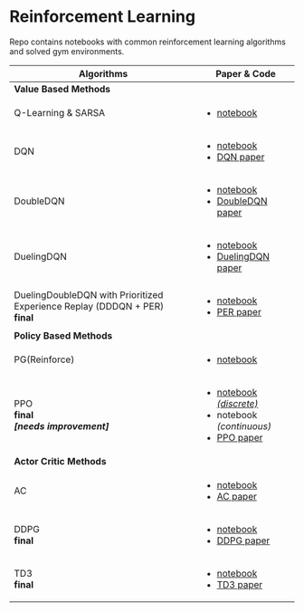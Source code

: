 # Reinforcement Learning

Repo contains notebooks with common reinforcement learning algorithms and solved gym environments.

|Algorithms|Paper & Code|
|---|---|
| **Value Based Methods** ||
| Q-Learning & SARSA | <ul><li>[notebook](https://github.com/nimishsantosh107/Reinforcement-Learning/blob/master/algorithms/0.QLearning-SARSA.ipynb) </li></ul>|
| DQN | <ul><li>[notebook](https://github.com/nimishsantosh107/Reinforcement-Learning/blob/master/algorithms/1.DQN.ipynb) </li><li> [DQN paper](https://github.com/nimishsantosh107/Reinforcement-Learning/blob/master/papers/1.DQN.pdf) </li></ul>|
| DoubleDQN | <ul><li>[notebook](https://github.com/nimishsantosh107/Reinforcement-Learning/blob/master/algorithms/2.DDQN.ipynb)</li><li>[DoubleDQN paper](https://github.com/nimishsantosh107/Reinforcement-Learning/blob/master/papers/2.DoubleDQN.pdf)</li></ul> |
| DuelingDQN | <ul><li>[notebook](https://github.com/nimishsantosh107/Reinforcement-Learning/blob/master/algorithms/3.DuelingDQN.ipynb) </li><li> [DuelingDQN paper](https://github.com/nimishsantosh107/Reinforcement-Learning/blob/master/papers/3.DuelingDQN.pdf) </li></ul>|
| DuelingDoubleDQN with Prioritized Experience Replay (DDDQN + PER)<br> **final** |  <ul><li> [notebook](https://github.com/nimishsantosh107/Reinforcement-Learning/blob/master/algorithms/4.DuelingDDQN%20%5BPR%5D.ipynb) </li><li>  [PER paper](https://github.com/nimishsantosh107/Reinforcement-Learning/blob/master/papers/E.PER.pdf) </li></ul> |
| **Policy Based Methods** ||
| PG(Reinforce) | <ul><li> [notebook](https://github.com/nimishsantosh107/Reinforcement-Learning/blob/master/algorithms/5.PG.ipynb) </li></ul> |
| PPO <br> **final** <br> ***[needs improvement]*** | <ul><li> [notebook *(discrete)*](https://github.com/nimishsantosh107/Reinforcement-Learning/blob/master/algorithms/9.PPO%20%5Bdiscrete%5D.ipynb) </li><li> notebook *(continuous)* </li><li> [PPO paper](https://github.com/nimishsantosh107/Reinforcement-Learning/blob/master/papers/7.PPO.pdf) </li></ul> |
| **Actor Critic Methods** ||
| AC |  <ul><li> [notebook](https://github.com/nimishsantosh107/Reinforcement-Learning/blob/master/algorithms/6.AC.ipynb) </li><li> [AC paper](https://github.com/nimishsantosh107/Reinforcement-Learning/blob/master/papers/4.AC.pdf) </li></ul> |
| DDPG <br> **final** |  <ul><li> [notebook](https://github.com/nimishsantosh107/Reinforcement-Learning/blob/master/algorithms/7.DDPG.ipynb) </li><li>  [DDPG paper](https://github.com/nimishsantosh107/Reinforcement-Learning/blob/master/papers/5.DDPG.pdf) </li></ul> |
| TD3 <br> **final** |  <ul><li> [notebook](https://github.com/nimishsantosh107/Reinforcement-Learning/blob/master/algorithms/8.TD3.ipynb) </li><li>  [TD3 paper](https://github.com/nimishsantosh107/Reinforcement-Learning/blob/master/papers/6.TD3.pdf) </li></ul> |